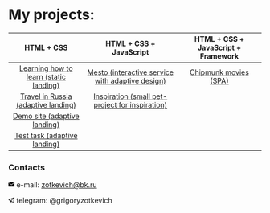 # My projects: 

| HTML + CSS      | HTML + CSS + JavaScript | HTML + CSS + JavaScript + Framework  |
| :-------------: |:------------------:| :-----:|
| [Learning how to learn (static landing)](https://github.com/quis0/my-portfolio/tree/master/static-landing)     |[Mesto (interactive service with adaptive design)](https://github.com/quis0/my-portfolio/tree/master/mesto-service) | [Chipmunk movies (SPA)](https://github.com/quis0/movies-app)  |
| [Travel in Russia (adaptive landing)](https://github.com/quis0/my-portfolio/tree/master/adaptive-landing)     |[Inspiration (small pet-project for inspiration)](https://github.com/quis0/inspiration)  |    |
| [Demo site (adaptive landing)](https://github.com/quis0/my-portfolio/tree/master/templates/demo-site)  |          |     |
| [Test task (adaptive landing)](https://github.com/quis0/test-task)

### Contacts

<span><img src="https://github.com/quis0/quis0/blob/master/images/email-icon.png" alt="" width="12px" height="12px"></span> e-mail: zotkevich@bk.ru

 
<span><img src="https://github.com/quis0/quis0/blob/master/images/telegram-logo.png" alt="" width="12px" height="12px"></span> telegram: @grigoryzotkevich

